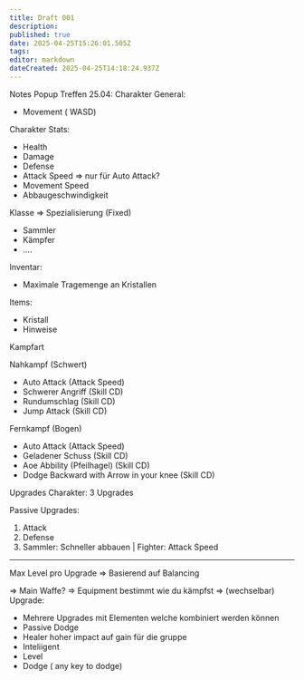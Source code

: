 ```yaml
---
title: Draft 001
description: 
published: true
date: 2025-04-25T15:26:01.505Z
tags: 
editor: markdown
dateCreated: 2025-04-25T14:18:24.937Z
---
```


Notes Popup Treffen 25.04:
Charakter General:
- Movement ( WASD)


Charakter Stats:
- Health
- Damage
- Defense
- Attack Speed => nur für Auto Attack?
- Movement Speed
- Abbaugeschwindigkeit

Klasse => Spezialisierung  (Fixed)
- Sammler
- Kämpfer
- ....


Inventar:
 - Maximale Tragemenge an Kristallen
 
 Items:
 - Kristall
 - Hinweise


Kampfart 

Nahkampf (Schwert)
- Auto Attack (Attack Speed)
- Schwerer Angriff (Skill CD)
- Rundumschlag (Skill CD)
- Jump Attack (Skill CD)

Fernkampf (Bogen)
 - Auto Attack (Attack Speed)
 - Geladener Schuss (Skill CD)
 - Aoe Abbility (Pfeilhagel)  (Skill CD)
 - Dodge Backward with Arrow in your knee (Skill CD)



Upgrades Charakter:
3 Upgrades

Passive Upgrades:
1. Attack
2. Defense
3. Sammler: Schneller abbauen | Fighter: Attack Speed   


----
Max Level pro Upgrade
  => Basierend auf Balancing

=> Main Waffe? => Equipment bestimmt wie du kämpfst => (wechselbar)
Upgrade:
- Mehrere Upgrades mit Elementen welche kombiniert werden können
- Passive Dodge  
- Healer hoher impact auf gain für die gruppe
- Inteliigent
- Level
-  Dodge ( any key to dodge) 